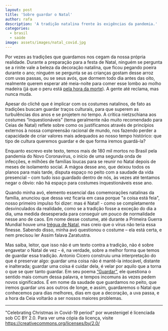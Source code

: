 ```yaml
---
layout: post
title: 'Sobre guardar o Natal'
author: rafa
description: 'A tradição natalina frente às exigências da pandemia.'
categories:
  - brasil
  - saúde
image: assets/images/natal_covid.jpg
---
```

Por vezes as tradições que guardamos nos cegam da nossa própria realidade. Durante a preparação para a festa de Natal, ninguém se pergunta se a rinite vale a beleza da decoração natalina, que ficou pegando poeira durante o ano; ninguém se pergunta se as crianças gostam desse arroz com uvas passas, ou se seus avós, que dormem todo dia antes das oito, realmente querem esperar até meia-noite para comer esse lombo ao molho madeira (já que o peru está [pela hora da morte](https://economia.uol.com.br/noticias/redacao/2020/12/19/aumento-precos-itens-ceia-natal.htm)). A gente até reclama, mas nunca muda.   

Apesar do clichê que é implicar com os costumes natalinos, de fato as tradições buscam guardar traços culturais, para que superem as turbulências dos anos e se projetem no tempo. A crítica nietzschiana aos costumes “inquestionáveis” (tema geralmente não muito recomendado para Ceias de Natal) reflete sobre como os justificamos através de princípios externos à nossa compreensão racional de mundo, nos fazendo perder a capacidade de criar valores mais adequados ao nosso tempo histórico: que tipo de cultura queremos guardar e de que forma iremos guardá-la?  

Enquanto escrevo este texto, temos mais de 180 mil mortos no Brasil pela pandemia do Novo Coronavírus, o início de uma segunda onda de infecções, e milhões de famílias loucas para se reunir no Natal depois de meses de isolamento social. A mágoa desse ano, que deixou todos os planos para mais tarde, disputa espaço no peito com a saudade da vida presencial – com tudo isso guardado dentro de nós, às vezes até tentamos negar o óbvio: não há espaço para costumes inquestionáveis esse ano.  

Quando minha avó, elemento essencial das comemorações natalinas da família, anunciou que dessa vez ficaria em casa porque "a coisa está feia", nosso primeiro impulso foi dizer: mas é Natal! - como se completamente desvinculados da realidade, como se a tradição fosse a exceção do dia a dia, uma medida desesperada para conseguir um pouco de normalidade nesse ano de caos. Em nome desse costume, até durante a Primeira Guerra Mundial houve uma [trégua de Natal](https://mundoeducacao.uol.com.br/historiageral/tregua-natal-na-primeira-guerra.htm#:~:text=A%20Tr%C3%A9gua%20de%20Natal%20na,pr%C3%B3ximo%20a%20Ypres%20em%201914.&text=Um%20deles%20refere%2Dse%20%C3%A0,seus%20rivais%20ingleses%20e%20franceses. ), mas creio que o vírus não teria essa finesse. Sabendo disso, minha avó questionou o costume – ela está certa, e nem precisou ler Assim falava Zaratustra.

Mas saiba, leitor, que isso não é um texto contra a tradição, não é sobre engavetar o Natal de vez – é, na verdade, sobre a melhor forma que temos de guardar essa tradição. Antonio Cicero construiu uma interpretação do que é preservar algo: guardar uma coisa não é mantê-la intocável, distante e inalterada; guardar uma coisa é cuidar dela, é velar por aquilo que a torna o que se quer tanto guardar. Em seu poema [“Guardar”](https://www.lyrikline.org/en/poems/guardar-11283), ele questiona o sentido mais comum dessa palavra, e tempos incomuns às vezes pedem novos significados. É em nome da saudade que guardamos no peito, que iremos guardar uns aos outros de longe, e assim, guardaremos o Natal que conhecemos para dias melhores, dias em que a decoração, a uva passa, e a hora da Ceia voltarão a ser nossos maiores problemas.   

---
"Celebrating Christmas in Covid-19 period" por wuestenigel é licenciada sob CC BY 2.0. Para ver uma cópia da licença, visite https://creativecommons.org/licenses/by/2.0/
